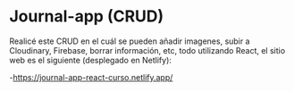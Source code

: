 # Journal-app (CRUD)

Realicé este CRUD en el cuál se pueden añadir imagenes, subir a Cloudinary, Firebase, borrar información, etc, todo utilizando React, el sitio web es el siguiente (desplegado en Netlify):

-https://journal-app-react-curso.netlify.app/
